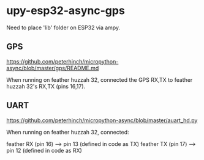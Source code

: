 # upy-esp32-async-gps

Need to place 'lib' folder on ESP32 via ampy.

## GPS

https://github.com/peterhinch/micropython-async/blob/master/gps/README.md

When running on feather huzzah 32, connected the GPS RX,TX to feather huzzah 32's RX,TX (pins 16,17).

## UART

https://github.com/peterhinch/micropython-async/blob/master/auart_hd.py

When running on feather huzzah 32, connected:

feather RX (pin 16) --> pin 13 (defined in code as TX)
feather TX (pin 17) --> pin 12 (defined in code as RX)



